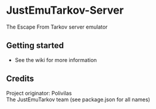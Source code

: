 # JustEmuTarkov-Server
The Escape From Tarkov server emulator

## Getting started
- See the wiki for more information

## Credits
Project originator: Polivilas <br/>
The JustEmuTarkov team (see package.json for all names)
